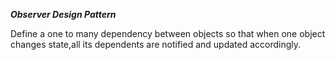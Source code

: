***Observer Design Pattern***

Define a one to many dependency between objects so that when one object changes state,all its dependents are notified and updated accordingly.